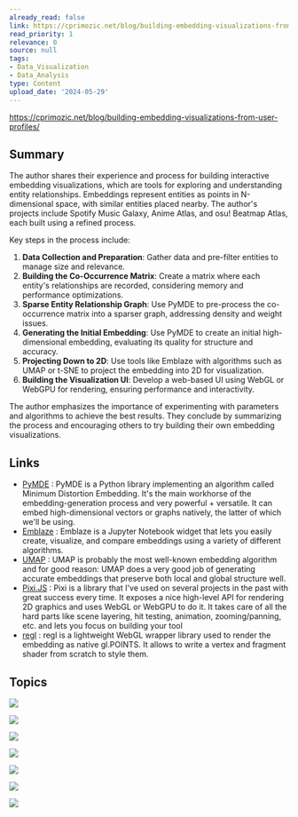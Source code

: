 ```yaml
---
already_read: false
link: https://cprimozic.net/blog/building-embedding-visualizations-from-user-profiles/
read_priority: 1
relevance: 0
source: null
tags:
- Data_Visualization
- Data_Analysis
type: Content
upload_date: '2024-05-29'
---
```


https://cprimozic.net/blog/building-embedding-visualizations-from-user-profiles/
## Summary

The author shares their experience and process for building interactive embedding visualizations, which are tools for exploring and understanding entity relationships. Embeddings represent entities as points in N-dimensional space, with similar entities placed nearby. The author's projects include Spotify Music Galaxy, Anime Atlas, and osu! Beatmap Atlas, each built using a refined process.

Key steps in the process include:
1. **Data Collection and Preparation**: Gather data and pre-filter entities to manage size and relevance.
2. **Building the Co-Occurrence Matrix**: Create a matrix where each entity's relationships are recorded, considering memory and performance optimizations.
3. **Sparse Entity Relationship Graph**: Use PyMDE to pre-process the co-occurrence matrix into a sparser graph, addressing density and weight issues.
4. **Generating the Initial Embedding**: Use PyMDE to create an initial high-dimensional embedding, evaluating its quality for structure and accuracy.
5. **Projecting Down to 2D**: Use tools like Emblaze with algorithms such as UMAP or t-SNE to project the embedding into 2D for visualization.
6. **Building the Visualization UI**: Develop a web-based UI using WebGL or WebGPU for rendering, ensuring performance and interactivity.

The author emphasizes the importance of experimenting with parameters and algorithms to achieve the best results. They conclude by summarizing the process and encouraging others to try building their own embedding visualizations.
## Links

- [PyMDE](https://pymde.org/) : PyMDE is a Python library implementing an algorithm called Minimum Distortion Embedding. It's the main workhorse of the embedding-generation process and very powerful + versatile. It can embed high-dimensional vectors or graphs natively, the latter of which we'll be using.
- [Emblaze](https://dig.cmu.edu/emblaze/emblaze/) : Emblaze is a Jupyter Notebook widget that lets you easily create, visualize, and compare embeddings using a variety of different algorithms.
- [UMAP](https://umap-learn.readthedocs.io/en/latest/parameters.html#n-neighbors) : UMAP is probably the most well-known embedding algorithm and for good reason: UMAP does a very good job of generating accurate embeddings that preserve both local and global structure well.
- [Pixi.JS](https://pixijs.com/) : Pixi is a library that I've used on several projects in the past with great success every time. It exposes a nice high-level API for rendering 2D graphics and uses WebGL or WebGPU to do it. It takes care of all the hard parts like scene layering, hit testing, animation, zooming/panning, etc. and lets you focus on building your tool
- [regl](https://github.com/regl-project/regl) : regl is a lightweight WebGL wrapper library used to render the embedding as native gl.POINTS. It allows to write a vertex and fragment shader from scratch to style them.

## Topics

![](topics/Concept/Embeddings)

![](topics/Concept/Embedding%20Visualizations)

![](topics/Library/PyMDE)

![](topics/Library/Emblaze)

![](topics/Concept/Co%20Occurrence%20Matrix)

![](topics/Concept/UMAP)

![](topics/Concept/t%20SNE)